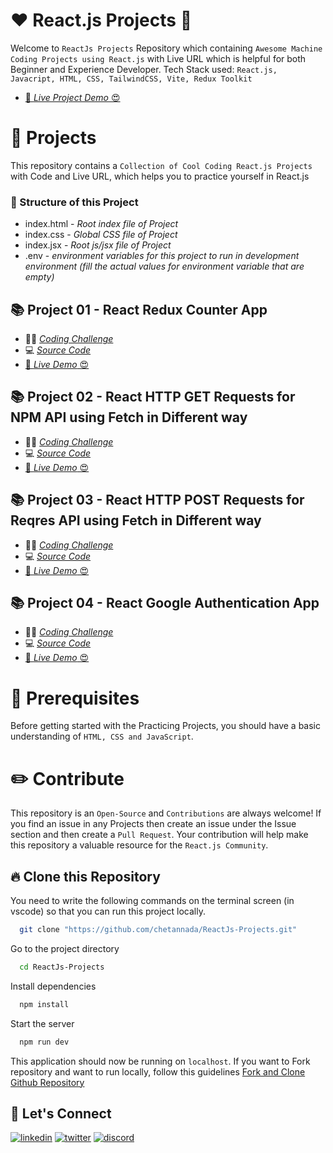 # ❤️ React.js Projects 🚀

Welcome to `ReactJs Projects` Repository which containing `Awesome Machine Coding Projects using React.js` with Live URL which is helpful for both Beginner and Experience Developer. Tech Stack used: `React.js, Javacript, HTML, CSS, TailwindCSS, Vite, Redux Toolkit`

- [🚀 _Live Project Demo_ 😍](https://reactjs-projects-app.netlify.app/)

# 🌻 Projects

This repository contains a `Collection of Cool Coding React.js Projects` with Code and Live URL, which helps you to practice yourself in React.js

### 🌱 Structure of this Project

- index.html - _Root index file of Project_
- index.css - _Global CSS file of Project_
- index.jsx - _Root js/jsx file of Project_
- .env - _environment variables for this project to run in development environment (fill the actual values for environment variable that are empty)_

## 📚 Project 01 - React Redux Counter App

- 👨‍💻 [_Coding Challenge_](./src/Projects/Redux-Counter-App/CodingChallenge.md)
- 💻 [_Source Code_](./src/Projects/Redux-Counter-App/)
- [🚀 _Live Demo_ 😍](https://reactjs-projects-app.netlify.app/redux-counter-app)

## 📚 Project 02 - React HTTP GET Requests for NPM API using Fetch in Different way

- 👨‍💻 [_Coding Challenge_](./src/Projects/React-Fetch-Get/CodingChallenge.md)
- 💻 [_Source Code_](./src/Projects/React-Fetch-Get/)
- [🚀 _Live Demo_ 😍](https://reactjs-projects-app.netlify.app/react-fetch-get)

## 📚 Project 03 - React HTTP POST Requests for Reqres API using Fetch in Different way

- 👨‍💻 [_Coding Challenge_](./src/Projects/React-Fetch-Post/CodingChallenge.md)
- 💻 [_Source Code_](./src/Projects/React-Fetch-Post/)
- [🚀 _Live Demo_ 😍](https://reactjs-projects-app.netlify.app/react-fetch-post)

## 📚 Project 04 - React Google Authentication App

- 👨‍💻 [_Coding Challenge_](./src/Projects/React-Google-Auth/CodingChallenge.md)
- 💻 [_Source Code_](./src/Projects/React-Google-Auth/)
- [🚀 _Live Demo_ 😍](https://reactjs-projects-app.netlify.app/react-google-auth)

# 🎻 Prerequisites

Before getting started with the Practicing Projects, you should have a basic understanding of `HTML, CSS and JavaScript`.

# ✏️ Contribute

This repository is an `Open-Source` and `Contributions` are always welcome! If you find an issue in any Projects then create an issue under the Issue section and then create a `Pull Request`. Your contribution will help make this repository a valuable resource for the `React.js Community`.

## 🔥 Clone this Repository

You need to write the following commands on the terminal screen (in vscode) so that you can run this project locally.

```bash
  git clone "https://github.com/chetannada/ReactJs-Projects.git"
```

Go to the project directory

```bash
  cd ReactJs-Projects
```

Install dependencies

```bash
  npm install
```

Start the server

```bash
  npm run dev
```

This application should now be running on `localhost`. If you want to Fork repository and want to run locally, follow this guidelines [Fork and Clone Github Repository](https://docs.github.com/en/get-started/quickstart/fork-a-repo)

## 🔗 Let's Connect

[![linkedin](https://img.shields.io/badge/LinkedIn-0077B5?style=for-the-badge&logo=linkedin&logoColor=white)](https://www.linkedin.com/in/chetannada/)
[![twitter](https://img.shields.io/badge/Twitter-1DA1F2?style=for-the-badge&logo=twitter&logoColor=white)](https://twitter.com/chetannada)
[![discord](https://img.shields.io/badge/Discord-5865F2?style=for-the-badge&logo=discord&logoColor=white)](https://discordapp.com/users/916005177838956555)
